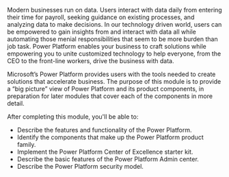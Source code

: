 Modern businesses run on data. Users interact with data daily from entering their time for payroll, seeking guidance on existing processes, and analyzing data to make decisions. In our technology driven world, users can be empowered to gain insights from and interact with data all while automating those menial responsibilities that seem to be more burden than job task. Power Platform enables your business to craft solutions while empowering you to unite customized technology to help everyone, from the CEO to the front-line workers, drive the business with data.

Microsoft’s Power Platform provides users with the tools needed to create solutions that accelerate business. The purpose of this module is to provide a “big picture” view of Power Platform and its product components, in preparation for later modules that cover each of the components in more detail.

After completing this module, you'll be able to:

 *  Describe the features and functionality of the Power Platform.
 *  Identify the components that make up the Power Platform product family.
 *  Implement the Power Platform Center of Excellence starter kit.
 *  Describe the basic features of the Power Platform Admin center.
 *  Describe the Power Platform security model.

 
